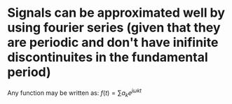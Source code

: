 # Signals can be approximated well by using fourier series (given that they are periodic and don't have inifinite discontinuites in the fundamental period)
Any function may be written as:
$f(t) = \sum a_k e^{j\omega kt}$
